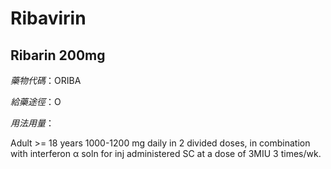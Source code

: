# Ribavirin

## Ribarin 200mg

_藥物代碼_：ORIBA

_給藥途徑_：O

_用法用量_：

Adult &gt;= 18 years 1000-1200 mg daily in 2 divided doses, in combination with interferon α soln for inj administered SC at a dose of 3MIU 3 times/wk.

